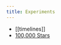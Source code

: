 ```yaml
---
title: Experiments
---
```



- [[timelines]]
- [100,000 Stars](https://stars.chromeexperiments.com/)




